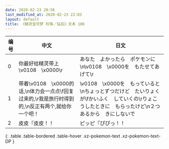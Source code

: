 ```yaml
---
date: 2020-02-23 20:56
last_modified_at: 2020-02-23 22:03
layout: default
title: 《精灵宝可梦 珍珠／钻石》文本 106
---
```

| 编号 | 中文 | 日文 |
| ---- | ---- | ---- |
| 0 | 你最好给精灵带上\v0108　\x0000\r | あなた　よかったら　ポケモンに\n\v0108　\x0000を　もたせてあげて\r |
| 1 | 带着\v0108　\x0000的话,\n体力会一点点\f回复过来的,\r我是旅行时得到的,\n反正有两个,就给你一个吧！ | \v0108　\x0000を　もっていると\nちょっとずつだけど　たいりょくが\fかいふく　していくの\rりょこうしたときに　もらったけど\n２つ　あるから　きにしないで |
| 2 | 皮皮『皮皮！！ | ピッピ『ぴぴっ！！ |
{: .table .table-bordered .table-hover .xz-pokemon-text .xz-pokemon-text-DP }